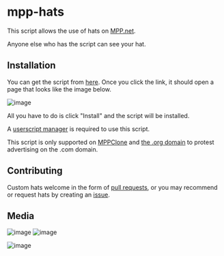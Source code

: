 # mpp-hats

This script allows the use of hats on [MPP.net](https://multiplayerpiano.net).

Anyone else who has the script can see your hat.

## Installation

You can get the script from [here](https://raw.githubusercontent.com/the-dev-channel/mpp-hats/main/MPP%20Hats.user.js). Once you click the link, it should open a page that looks like the image below.

![image](https://user-images.githubusercontent.com/18133844/206188176-d090840f-836b-401f-b66e-fec39924163d.png)

All you have to do is click "Install" and the script will be installed.

A [userscript manager](https://www.tampermonkey.net/) is required to use this script.

This script is only supported on [MPPClone](https://mppclone.com) and [the .org domain](https://www.multiplayerpiano.org) to protest advertising on the .com domain.

## Contributing

Custom hats welcome in the form of [pull requests](https://github.com/the-dev-channel/mpp-hats/pulls), or you may recommend or request hats by creating an [issue](https://github.com/the-dev-channel/mpp-hats/issues).

## Media

![image](https://user-images.githubusercontent.com/18133844/203559182-960b3eef-79f8-4eb4-a5ef-bf7b06c18e33.png)
![image](https://user-images.githubusercontent.com/18133844/203558811-c9cbc7cd-3c2b-47e4-89f1-137deae9cc0e.png)

![image](https://user-images.githubusercontent.com/18133844/203558861-61a2acd9-4e2d-49fd-b2c8-1e3e90a0efa3.png)

